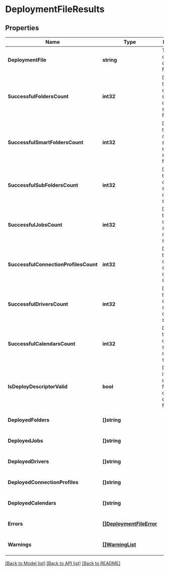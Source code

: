 # DeploymentFileResults

## Properties
Name | Type | Description | Notes
------------ | ------------- | ------------- | -------------
**DeploymentFile** | **string** | The name of a specific deployment file. | [optional] [default to null]
**SuccessfulFoldersCount** | **int32** | Determines the number of successfully deployed simple folders. | [optional] [default to null]
**SuccessfulSmartFoldersCount** | **int32** | Determines the number of successfully deployed smart folders. | [optional] [default to null]
**SuccessfulSubFoldersCount** | **int32** | Determines the number of successfully deployed sub folders. | [optional] [default to null]
**SuccessfulJobsCount** | **int32** | Determines the number of successfully deployed sub folders. | [optional] [default to null]
**SuccessfulConnectionProfilesCount** | **int32** | Determines the number of successfully deployed sub folders. | [optional] [default to null]
**SuccessfulDriversCount** | **int32** | Determines the number of successfully deployed sub folders. | [optional] [default to null]
**SuccessfulCalendarsCount** | **int32** | Determines the number of successfully deployed sub folders. | [optional] [default to null]
**IsDeployDescriptorValid** | **bool** | Determines if the deployment file is a valid deploy descriptor file. | [optional] [default to null]
**DeployedFolders** | **[]string** |  | [optional] [default to null]
**DeployedJobs** | **[]string** |  | [optional] [default to null]
**DeployedDrivers** | **[]string** |  | [optional] [default to null]
**DeployedConnectionProfiles** | **[]string** |  | [optional] [default to null]
**DeployedCalendars** | **[]string** |  | [optional] [default to null]
**Errors** | [**[]DeploymentFileError**](DeploymentFileError.md) |  | [optional] [default to null]
**Warnings** | [**[]WarningList**](WarningList.md) |  | [optional] [default to null]

[[Back to Model list]](../README.md#documentation-for-models) [[Back to API list]](../README.md#documentation-for-api-endpoints) [[Back to README]](../README.md)

